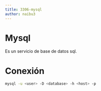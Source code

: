```yaml
---
title: 3306-mysql
author: naibu3
---
```


# Mysql

Es un servicio de base de datos sql.

# Conexión

```bash
mysql -u <user> -D <database> -h <host> -p
```